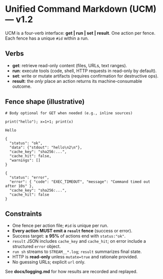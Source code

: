 # Unified Command Markdown (UCM) — v1.2

UCM is a four-verb interface: **get | run | set | result**. One action per fence. Each fence has a unique `#id` within a run.

## Verbs
- **get**: retrieve read-only content (files, URLs, text ranges).
- **run**: execute tools (code, shell, HTTP requests in read-only by default).
- **set**: write or mutate artifacts (requires confirmation for destructive ops).
- **result**: the *only* place an action returns its machine-consumable outcome.

## Fence shape (illustrative)
```ucm get#g1 path="./README.md" range="1..50"
# Body optional for GET when needed (e.g., inline sources)
```

```ucm run#r1 lang="python" timeout="10s"
print("hello"); x=1+1; print(x)
```

```ucm set#s1 path="./out.txt" mode="write"
Hello
```

```ucm result#r1 for="r1"
{
  "status": "ok",
  "data": {"stdout": "hello\n2\n"},
  "cache_key": "sha256:...",
  "cache_hit": false,
  "warnings": []
}
```

```ucm result#r1 for="r1"
{
  "status": "error",
  "error": { "code": "EXEC_TIMEOUT", "message": "Command timed out after 10s" },
  "cache_key": "sha256:...",
  "cache_hit": false
}
```

## Constraints
- One fence per action file; `#id` is unique per run.
- **Every action MUST emit a `result` fence** (success or error).
- Success target: **≥ 95%** of actions end with `status:"ok"`.
- `result` JSON includes `cache_key` and `cache_hit`; on error include a structured `error` object.
- `run sh` streams to `STREAM__*.log`; `result` summarizes final state.
- HTTP is **read-only** unless `mutate=true` and rationale provided.
- No guessing URLs; explicit `url` only.

See **docs/logging.md** for how results are recorded and replayed.
